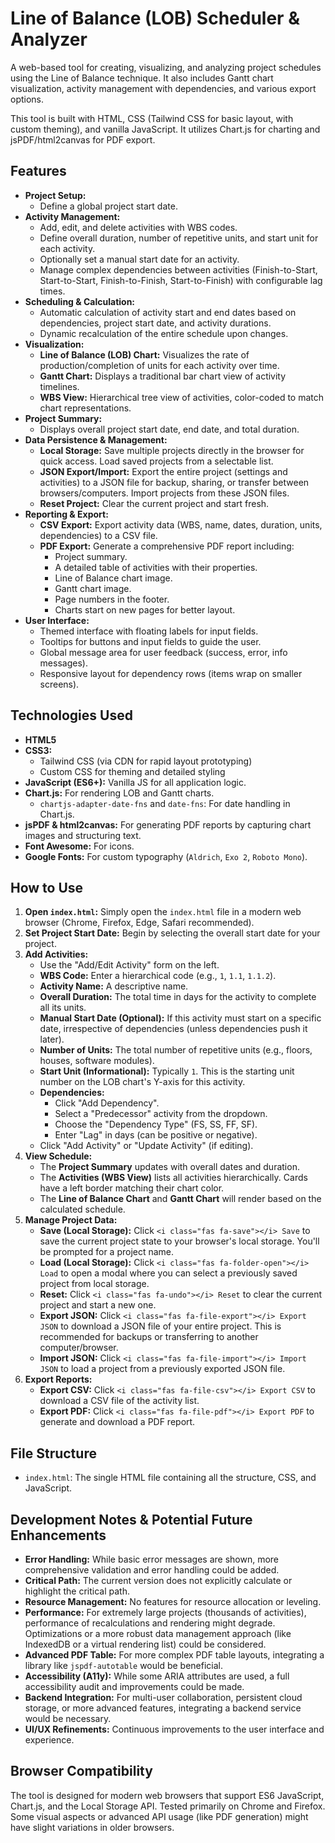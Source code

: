 # Line of Balance (LOB) Scheduler & Analyzer

A web-based tool for creating, visualizing, and analyzing project schedules using the Line of Balance technique. It also includes Gantt chart visualization, activity management with dependencies, and various export options.

This tool is built with HTML, CSS (Tailwind CSS for basic layout, with custom theming), and vanilla JavaScript. It utilizes Chart.js for charting and jsPDF/html2canvas for PDF export.

## Features

*   **Project Setup:**
    *   Define a global project start date.
*   **Activity Management:**
    *   Add, edit, and delete activities with WBS codes.
    *   Define overall duration, number of repetitive units, and start unit for each activity.
    *   Optionally set a manual start date for an activity.
    *   Manage complex dependencies between activities (Finish-to-Start, Start-to-Start, Finish-to-Finish, Start-to-Finish) with configurable lag times.
*   **Scheduling & Calculation:**
    *   Automatic calculation of activity start and end dates based on dependencies, project start date, and activity durations.
    *   Dynamic recalculation of the entire schedule upon changes.
*   **Visualization:**
    *   **Line of Balance (LOB) Chart:** Visualizes the rate of production/completion of units for each activity over time.
    *   **Gantt Chart:** Displays a traditional bar chart view of activity timelines.
    *   **WBS View:** Hierarchical tree view of activities, color-coded to match chart representations.
*   **Project Summary:**
    *   Displays overall project start date, end date, and total duration.
*   **Data Persistence & Management:**
    *   **Local Storage:** Save multiple projects directly in the browser for quick access. Load saved projects from a selectable list.
    *   **JSON Export/Import:** Export the entire project (settings and activities) to a JSON file for backup, sharing, or transfer between browsers/computers. Import projects from these JSON files.
    *   **Reset Project:** Clear the current project and start fresh.
*   **Reporting & Export:**
    *   **CSV Export:** Export activity data (WBS, name, dates, duration, units, dependencies) to a CSV file.
    *   **PDF Export:** Generate a comprehensive PDF report including:
        *   Project summary.
        *   A detailed table of activities with their properties.
        *   Line of Balance chart image.
        *   Gantt chart image.
        *   Page numbers in the footer.
        *   Charts start on new pages for better layout.
*   **User Interface:**
    *   Themed interface with floating labels for input fields.
    *   Tooltips for buttons and input fields to guide the user.
    *   Global message area for user feedback (success, error, info messages).
    *   Responsive layout for dependency rows (items wrap on smaller screens).

## Technologies Used

*   **HTML5**
*   **CSS3:**
    *   Tailwind CSS (via CDN for rapid layout prototyping)
    *   Custom CSS for theming and detailed styling
*   **JavaScript (ES6+):** Vanilla JS for all application logic.
*   **Chart.js:** For rendering LOB and Gantt charts.
    *   `chartjs-adapter-date-fns` and `date-fns`: For date handling in Chart.js.
*   **jsPDF & html2canvas:** For generating PDF reports by capturing chart images and structuring text.
*   **Font Awesome:** For icons.
*   **Google Fonts:** For custom typography (`Aldrich`, `Exo 2`, `Roboto Mono`).

## How to Use

1.  **Open `index.html`:** Simply open the `index.html` file in a modern web browser (Chrome, Firefox, Edge, Safari recommended).
2.  **Set Project Start Date:** Begin by selecting the overall start date for your project.
3.  **Add Activities:**
    *   Use the "Add/Edit Activity" form on the left.
    *   **WBS Code:** Enter a hierarchical code (e.g., `1`, `1.1`, `1.1.2`).
    *   **Activity Name:** A descriptive name.
    *   **Overall Duration:** The total time in days for the activity to complete all its units.
    *   **Manual Start Date (Optional):** If this activity must start on a specific date, irrespective of dependencies (unless dependencies push it later).
    *   **Number of Units:** The total number of repetitive units (e.g., floors, houses, software modules).
    *   **Start Unit (Informational):** Typically `1`. This is the starting unit number on the LOB chart's Y-axis for this activity.
    *   **Dependencies:**
        *   Click "Add Dependency".
        *   Select a "Predecessor" activity from the dropdown.
        *   Choose the "Dependency Type" (FS, SS, FF, SF).
        *   Enter "Lag" in days (can be positive or negative).
    *   Click "Add Activity" or "Update Activity" (if editing).
4.  **View Schedule:**
    *   The **Project Summary** updates with overall dates and duration.
    *   The **Activities (WBS View)** lists all activities hierarchically. Cards have a left border matching their chart color.
    *   The **Line of Balance Chart** and **Gantt Chart** will render based on the calculated schedule.
5.  **Manage Project Data:**
    *   **Save (Local Storage):** Click `<i class="fas fa-save"></i> Save` to save the current project state to your browser's local storage. You'll be prompted for a project name.
    *   **Load (Local Storage):** Click `<i class="fas fa-folder-open"></i> Load` to open a modal where you can select a previously saved project from local storage.
    *   **Reset:** Click `<i class="fas fa-undo"></i> Reset` to clear the current project and start a new one.
    *   **Export JSON:** Click `<i class="fas fa-file-export"></i> Export JSON` to download a JSON file of your entire project. This is recommended for backups or transferring to another computer/browser.
    *   **Import JSON:** Click `<i class="fas fa-file-import"></i> Import JSON` to load a project from a previously exported JSON file.
6.  **Export Reports:**
    *   **Export CSV:** Click `<i class="fas fa-file-csv"></i> Export CSV` to download a CSV file of the activity list.
    *   **Export PDF:** Click `<i class="fas fa-file-pdf"></i> Export PDF` to generate and download a PDF report.

## File Structure

*   `index.html`: The single HTML file containing all the structure, CSS, and JavaScript.

## Development Notes & Potential Future Enhancements

*   **Error Handling:** While basic error messages are shown, more comprehensive validation and error handling could be added.
*   **Critical Path:** The current version does not explicitly calculate or highlight the critical path.
*   **Resource Management:** No features for resource allocation or leveling.
*   **Performance:** For extremely large projects (thousands of activities), performance of recalculations and rendering might degrade. Optimizations or a more robust data management approach (like IndexedDB or a virtual rendering list) could be considered.
*   **Advanced PDF Table:** For more complex PDF table layouts, integrating a library like `jspdf-autotable` would be beneficial.
*   **Accessibility (A11y):** While some ARIA attributes are used, a full accessibility audit and improvements could be made.
*   **Backend Integration:** For multi-user collaboration, persistent cloud storage, or more advanced features, integrating a backend service would be necessary.
*   **UI/UX Refinements:** Continuous improvements to the user interface and experience.

## Browser Compatibility

The tool is designed for modern web browsers that support ES6 JavaScript, Chart.js, and the Local Storage API. Tested primarily on Chrome and Firefox. Some visual aspects or advanced API usage (like PDF generation) might have slight variations in older browsers.
